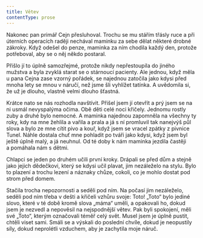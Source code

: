 ```yaml
---
title: Větev
contentType: prose
---
```


<section>

Nakonec pan primář Cejn přesluhoval. Trochu se mu stářím třásly ruce a při úterních operacích raději nechával maminku za sebe dělat některé drobné zákroky. Když odešel do penze, maminka za ním chodila každý den, protože potřeboval, aby se o něj někdo postaral.

Přišlo jí to úplně samozřejmé, protože nikdy nepřestoupila do jiného mužstva a byla zvyklá starat se o stárnoucí pacienty. Ale jednou, když měla u pana Cejna zase vzorný pořádek, se najednou zatočila jako kdysi před mnoha lety se mnou v náručí, než jsme šli vyhlížet tatínka. A uvědomila si, že už je dlouho, vlastně velmi dlouho šťastná.

Krátce nato se nás rozhodla navštívit. Přišel jsem jí otevřít a prý jsem se na ni usmál nevyspalýma očima. Obě děti celé noci křičely. Jednomu rostly zuby a druhé bylo nemocné. A maminka najednou zapomněla na všechny ty roky, kdy na mne žehlila a vařila a prala a já s ní promluvil tak nanejvýš půl slova a bylo ze mne cítit pivo a kouř, když jsem se vracel zpátky z pivnice Tunel. Náhle dostala chuť mne pohladit po tváři jako kdysi, když jsem byl ještě úplně malý, a já neuhnul. Od té doby k nám maminka jezdila častěji a pomáhala nám s dětmi.

Chlapci se jeden po druhém učili první kroky. Drápali se před dům a stejně jako jejich dědečkovi, který se kdysi učil plavat, jim nezáleželo na stylu. Bylo to plazení a trochu lezení a náznaky chůze, cokoli, co je mohlo dostat pod strom před domem.

Stačila trocha nepozornosti a seděli pod ním. Na počasí jim nezáleželo, seděli pod ním třeba v dešti a křičeli vzhůru svoje: Toto! „Toto“ bylo jediné slovo, které v té době kromě slova „máma“ uměli, a opakovali ho, dokud jsem je nezvedl a nepověsil na nejspodnější větev. Pak byli spokojení, měli své „Toto“, kterým označovali téměř celý svět. Musel jsem je úplně pustit, chtěli viset sami. Smáli se a výskali do poslední chvíle, dokud je neopustily síly, dokud neprolétli vzduchem, aby je zachytila moje náruč.

</section>
